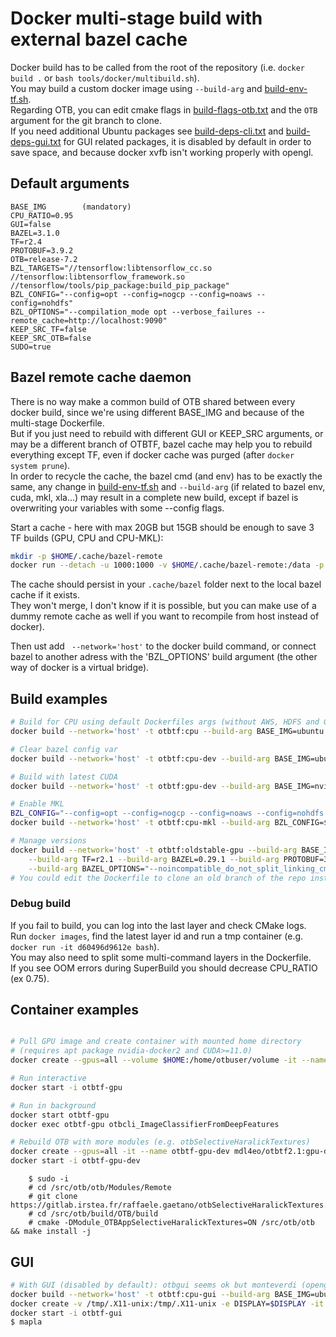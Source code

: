 # Docker multi-stage build with external bazel cache
Docker build has to be called from the root of the repository (i.e. `docker build .` or `bash tools/docker/multibuild.sh`).  
You may build a custom docker image using `--build-arg` and [build-env-tf.sh](build-env-tf.sh).  
Regarding OTB, you can edit cmake flags in [build-flags-otb.txt](build-flags-otb.txt) and the `OTB` argument for the git branch to clone.  
If you need additional Ubuntu packages see [build-deps-cli.txt](build-deps-cli.txt) and [build-deps-gui.txt](build-deps-gui.txt) for GUI related packages, it is disabled by default in order to save space, and because docker xvfb isn't working properly with opengl.

## Default arguments
```
BASE_IMG        (mandatory)
CPU_RATIO=0.95
GUI=false
BAZEL=3.1.0
TF=r2.4
PROTOBUF=3.9.2
OTB=release-7.2
BZL_TARGETS="//tensorflow:libtensorflow_cc.so //tensorflow:libtensorflow_framework.so //tensorflow/tools/pip_package:build_pip_package"
BZL_CONFIG="--config=opt --config=nogcp --config=noaws --config=nohdfs"
BZL_OPTIONS="--compilation_mode opt --verbose_failures --remote_cache=http://localhost:9090"
KEEP_SRC_TF=false
KEEP_SRC_OTB=false
SUDO=true
```

## Bazel remote cache daemon
There is no way make a common build of OTB shared between every docker build, since we're using different BASE_IMG and because of the multi-stage Dockerfile.  
But if you just need to rebuild with different GUI or KEEP_SRC arguments, or may be a different branch of OTBTF, bazel cache may help you to rebuild everything except TF, even if docker cache was purged (after `docker system prune`).  
In order to recycle the cache, the bazel cmd (and env) has to be exactly the same, any change in [build-env-tf.sh](build-env-tf.sh) and `--build-arg` (if related to bazel env, cuda, mkl, xla...) may result in a complete new build, except if bazel is overwriting your variables with some --config flags.  

Start a cache - here with max 20GB but 15GB should be enough to save 3 TF builds (GPU, CPU and CPU-MKL):  
```bash
mkdir -p $HOME/.cache/bazel-remote
docker run --detach -u 1000:1000 -v $HOME/.cache/bazel-remote:/data -p 9090:8080 buchgr/bazel-remote-cache --max_size=20
```
The cache should persist in your `.cache/bazel` folder next to the local bazel cache if it exists.  
They won't merge, I don't know if it is possible, but you can make use of a dummy remote cache as well if you want to recompile from host instead of docker).  

Then ust add ` --network='host'` to the docker build command, or connect bazel to another adress with the 'BZL_OPTIONS' build argument (the other way of docker is a virtual bridge).  


## Build examples
```bash
# Build for CPU using default Dockerfiles args (without AWS, HDFS and GCP support)
docker build --network='host' -t otbtf:cpu --build-arg BASE_IMG=ubuntu:18.04 .

# Clear bazel config var
docker build --network='host' -t otbtf:cpu-dev --build-arg BASE_IMG=ubuntu:18.04 --build-arg BZL_CONFIG= KEEP_SRC_OTB=true .

# Build with latest CUDA
docker build --network='host' -t otbtf:gpu-dev --build-arg BASE_IMG=nvidia/cuda:11.0-cudnn8-devel-ubuntu18.04 KEEP_SRC_OTB=true .

# Enable MKL
BZL_CONFIG="--config=opt --config=nogcp --config=noaws --config=nohdfs --config=mkl --copt='-mfpmath=both'"
docker build --network='host' -t otbtf:cpu-mkl --build-arg BZL_CONFIG=$BZL_CONFIG --build-arg BASE_IMG=nvidia/cuda:11.0-cudnn8-devel-ubuntu18.04 .

# Manage versions
docker build --network='host' -t otbtf:oldstable-gpu --build-arg BASE_IMG=nvidia/cuda:10.1-cudnn7-devel-ubuntu18.04 \
    --build-arg TF=r2.1 --build-arg BAZEL=0.29.1 --build-arg PROTOBUF=3.8.0 --build-arg OTB=release-7.2 \
    --build-arg BAZEL_OPTIONS="--noincompatible_do_not_split_linking_cmdline -c opt --verbose_failures" .
# You could edit the Dockerfile to clone an old branch of the repo instead of cp new files from the build context
```

### Debug build
If you fail to build, you can log into the last layer and check CMake logs.  
Run `docker images`, find the latest layer id and run a tmp container (e.g. `docker run -it d60496d9612e bash`).  
You may also need to split some multi-command layers in the Dockerfile.  
If you see OOM errors during SuperBuild you should decrease CPU_RATIO (ex 0.75).  


## Container examples
```bash

# Pull GPU image and create container with mounted home directory
# (requires apt package nvidia-docker2 and CUDA>=11.0)
docker create --gpus=all --volume $HOME:/home/otbuser/volume -it --name otbtf-gpu mdl4eo/otbtf2.1:gpu

# Run interactive
docker start -i otbtf-gpu

# Run in background
docker start otbtf-gpu
docker exec otbtf-gpu otbcli_ImageClassifierFromDeepFeatures

# Rebuild OTB with more modules (e.g. otbSelectiveHaralickTextures)
docker create --gpus=all -it --name otbtf-gpu-dev mdl4eo/otbtf2.1:gpu-dev
docker start -i otbtf-gpu-dev
```
```
    $ sudo -i
    # cd /src/otb/otb/Modules/Remote
    # git clone https://gitlab.irstea.fr/raffaele.gaetano/otbSelectiveHaralickTextures.git
    # cd /src/otb/build/OTB/build
    # cmake -DModule_OTBAppSelectiveHaralickTextures=ON /src/otb/otb && make install -j
```


## GUI
```bash
# With GUI (disabled by default): otbgui seems ok but monteverdi (opengl) isn't working
docker build --network='host' -t otbtf:cpu-gui --build-arg BASE_IMG=ubuntu:18.04 --build-arg GUI=true .
docker create -v /tmp/.X11-unix:/tmp/.X11-unix -e DISPLAY=$DISPLAY -it --name otbtf-gui otbtf:cpu-gui
docker start -i otbtf-gui
$ mapla
```
